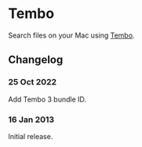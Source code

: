 # Tembo

Search files on your Mac using [Tembo](https://www.houdah.com/tembo).

## Changelog

### 25 Oct 2022

Add Tembo 3 bundle ID.

### 16 Jan 2013

Initial release.